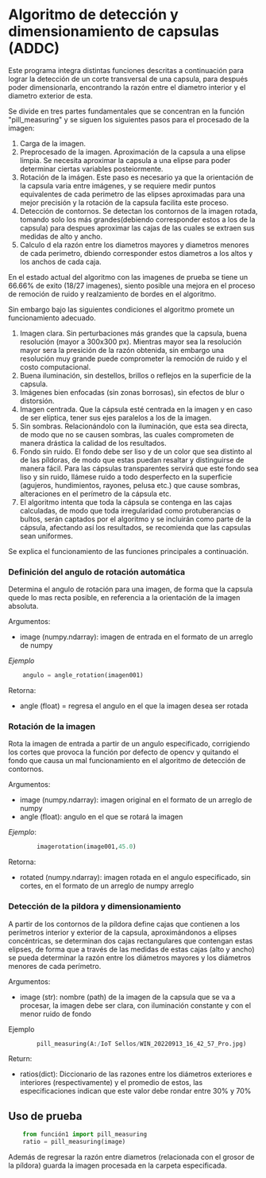 # Algoritmo de detección y dimensionamiento de capsulas (ADDC)

Este programa integra distintas funciones descritas a continuación para lograr la detección 
de un corte transversal de una capsula, para después poder dimensionarla, encontrando la razón
entre el diametro interior y el diametro exterior de esta.

Se divide en tres partes fundamentales que se concentran en la función "pill_measuring" y se siguen los siguientes pasos para el procesado de la imagen:

1. Carga de la imagen.
2. Preprocesado de la imagen. Aproximación de la capsula a una elipse limpia. Se necesita aproximar 
la capsula a una elipse para poder determinar ciertas variables posteiormente.  
3. Rotación de la imágen. Este paso es necesario ya que la orientación de la capsula varia entre 
imágenes, y se requiere medir puntos equivalentes de cada perimetro de las elipses aproximadas
para una mejor precisión y la rotación de la capsula facilita este proceso. 
4. Detección de contornos. Se detectan los contornos de la imagen rotada, tomando solo los más 
grandes(debiendo corresponder estos a los de la capsula) para despues aproximar las cajas de las cuales se extraen sus medidas de alto y ancho. 
5. Calculo d ela razón entre los diametros mayores y diametros menores de cada perimetro, dbiendo corresponder estos diametros a los altos y los anchos de cada caja. 

En el estado actual del algoritmo con las imagenes de prueba  se tiene un 66.66% de exito (18/27 imagenes), siento posible una mejora en el proceso de remoción de ruido y realzamiento de bordes
en el algoritmo. 

Sin embargo bajo las siguientes condiciones el algoritmo promete un funcionamiento adecuado. 

1. Imagen clara. Sin perturbaciones más grandes que la capsula, buena resolución (mayor a 300x300 px). Mientras mayor sea la resolución mayor sera la presición de la razón obtenida,
sin embargo una resolución muy grande puede comprometer  la remoción de ruido y el costo computacional. 
2. Buena iluminación, sin destellos, brillos o reflejos en la superficie de la capsula.
3. Imágenes bien enfocadas (sin zonas borrosas), sin efectos de blur o distorsión.
4. Imagen centrada. Que la cápsula esté centrada en la imagen y en caso de ser elíptica, tener sus ejes paralelos a los de la imagen. 
5. Sin sombras. Relacionándolo con la iluminación, que esta sea directa, de modo que no se causen sombras, las cuales comprometen de manera drástica la calidad de 
los resultados. 
6. Fondo sin ruido. El fondo debe ser liso y de un color que sea distinto al de las píldoras, de modo que estas puedan resaltar y distinguirse de manera fácil.
 Para las cápsulas transparentes servirá que este fondo sea liso y sin ruido, llámese ruido a todo desperfecto en la superficie (agujeros, hundimientos, rayones, pelusa etc.) que cause sombras, alteraciones en el perímetro de la cápsula etc. 
7. El algoritmo intenta que toda la cápsula se contenga en las cajas calculadas, de modo que toda irregularidad como protuberancias o bultos, 
serán captados por el algoritmo y se incluirán como parte de la cápsula, afectando así los resultados, se recomienda que las capsulas sean uniformes. 

Se explica el funcionamiento de las funciones principales a continuación. 

### Definición del angulo de rotación automática 

Determina el angulo de rotación para una imagen, de forma que la capsula quede lo mas recta 
posible, en referencia a la orientación de la imagen absoluta.

Argumentos: 

- image (numpy.ndarray): imagen de entrada en el formato de un arreglo de numpy

*Ejemplo*
 
```python
	angulo = angle_rotation(imagen001)
```
Retorna:

- angle (float) = regresa el angulo en el que la imagen desea ser rotada 

### Rotación de la imagen

Rota la imagen de entrada a partir de un angulo especificado, corrigiendo los cortes que provoca 
la función por defecto de opencv y quitando el fondo que causa un mal funcionamiento en el 
algoritmo de detección de contornos.

Argumentos:

- image (numpy.ndarray): imagen original en el formato de un arreglo de numpy
- angle (float): angulo en el que se rotará la imagen

*Ejemplo*:
```python
        imagerotation(image001,45.0)
```
Retorna:

- rotated (numpy.ndarray): imagen rotada en el angulo especificado, sin cortes, en el formato de un arreglo de numpy arreglo

### Detección de la pildora y dimensionamiento 

A partir de los contornos de la píldora define cajas que contienen a los perímetros interior y 
exterior de la capsula, aproximándonos a elipses concéntricas, se determinan dos cajas rectangulares 
que contengan estas elipses, de forma que a través de las medidas de estas cajas (alto y ancho)
se pueda determinar la razón entre los  diámetros mayores y los diámetros menores de cada 
perímetro.


Argumentos: 

- image (str): nombre (path) de la imagen de la capsula que se va a procesar, la imagen debe ser clara, con iluminación constante y con el menor ruido de fondo

Ejemplo
```python
        pill_measuring(A:/IoT Sellos/WIN_20220913_16_42_57_Pro.jpg)
```
Return:

- ratios(dict): Diccionario de las razones entre los diámetros exteriores e interiores (respectivamente) y el promedio de estos, las especificaciones indican que este valor debe rondar entre 30% y 70%

## Uso de prueba

```python
	from función1 import pill_measuring
	ratio = pill_measuring(image)
```
Además de regresar la razón entre diametros (relacionada con el grosor de la píldora) 
guarda la imagen procesada en la carpeta especificada.